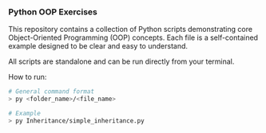 ### Python OOP Exercises

This repository contains a collection of Python scripts demonstrating core Object-Oriented 
Programming (OOP) concepts. Each file is a self-contained example designed to be clear and
easy to understand.

All scripts are standalone and can be run directly from your terminal.

How to run:

```bash
# General command format
> py <folder_name>/<file_name>

# Example
> py Inheritance/simple_inheritance.py
